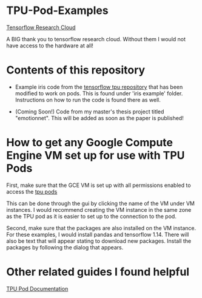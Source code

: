# TPU-Pod-Examples

[Tensorflow Research Cloud](https://www.tensorflow.org/tfrc/)

A BIG thank you to tensorflow research cloud. Without them I would not have access to the hardware at all!

# Contents of this repository 

- Example iris code from the [tensorflow tpu repository](https://github.com/tensorflow/tpu/tree/master/models/samples/core/get_started) that has been modified to work on pods. This is found under 'iris example' folder. Instructions on how to run the code is found there as well.

- (Coming Soon!) Code from my master's thesis project titled "emotionnet". This will be added as soon as the paper is published!

# How to get any Google Compute Engine VM set up for use with TPU Pods

First, make sure that the GCE VM is set up with all permissions enabled to access the [tpu pods](https://github.com/tensorflow/tpu/issues/596)

This can be done through the gui by clicking the name of the VM under VM instances. I would recommend creating the VM instance in the same zone as the TPU pod as it is easier to set up to the connection to the pod. 

Second, make sure that the packages are also installed on the VM instance. For these examples, I would install pandas and tensorflow 1.14. There will also be text that will appear stating to download new packages. Install the packages by following the dialog that appears. 

# Other related guides I found helpful 

[TPU Pod Documentation](https://cloud.google.com/tpu/docs/training-on-tpu-pods)
